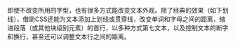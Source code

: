 即使不改变所用的字型，也有很多方式能改变文本外观。除了经典的效果（如下划线），借助CSS还能为文本添加上划线或贯穿线，改变单词和字母之间的距离，缩进段落（或其他块级别元素）的首行，以多种方式第七文本，以及控制文本的断字和换行，甚至还可以调整文本行之间的距离。